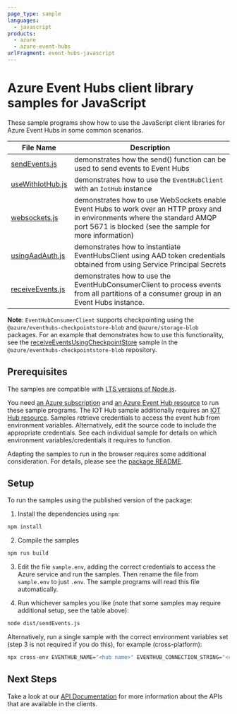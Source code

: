 ```yaml
---
page_type: sample
languages:
  - javascript
products:
  - azure
  - azure-event-hubs
urlFragment: event-hubs-javascript
---
```


# Azure Event Hubs client library samples for JavaScript

These sample programs show how to use the JavaScript client libraries for Azure Event Hubs in some common scenarios.

| **File Name**                     | **Description**                                                                                                                                                                        |
| --------------------------------- | -------------------------------------------------------------------------------------------------------------------------------------------------------------------------------------- |
| [sendEvents.js][sendevents]       | demonstrates how the send() function can be used to send events to Event Hubs                                                                                                          |
| [useWithIotHub.js][usewithiothub] | demonstrates how to use the `EventHubClient` with an `IotHub` instance                                                                                                                 |
| [websockets.js][websockets]       | demonstrates how to use WebSockets enable Event Hubs to work over an HTTP proxy and in environments where the standard AMQP port 5671 is blocked (see the sample for more information) |
| [usingAadAuth.js][usingaadauth]   | demonstrates how to instantiate EventHubsClient using AAD token credentials obtained from using Service Principal Secrets                                                              |
| [receiveEvents.js][receiveevents] | demonstrates how to use the EventHubConsumerClient to process events from all partitions of a consumer group in an Event Hubs instance.                                                |

**Note**: `EventHubConsumerClient` supports checkpointing using the `@azure/eventhubs-checkpointstore-blob` and `@azure/storage-blob` packages. For an example that demonstrates how to use this functionality, see the [receiveEventsUsingCheckpointStore][checkpointing] sample in the `@azure/eventhubs-checkpointstore-blob` repository.

## Prerequisites

The samples are compatible with [LTS versions of Node.js](https://nodejs.org/about/releases/).

You need [an Azure subscription][freesub] and [an Azure Event Hub resource][azhubacct] to run these sample programs. The IOT Hub sample additionally requires an [IOT Hub resource][aziothub]. Samples retrieve credentials to access the event hub from environment variables. Alternatively, edit the source code to include the appropriate credentials. See each individual sample for details on which environment variables/credentials it requires to function.

Adapting the samples to run in the browser requires some additional consideration. For details, please see the [package README][package].

## Setup

To run the samples using the published version of the package:

1. Install the dependencies using `npm`:

```bash
npm install
```

2. Compile the samples

```bash
npm run build
```

3. Edit the file `sample.env`, adding the correct credentials to access the Azure service and run the samples. Then rename the file from `sample.env` to just `.env`. The sample programs will read this file automatically.

4. Run whichever samples you like (note that some samples may require additional setup, see the table above):

```bash
node dist/sendEvents.js
```

Alternatively, run a single sample with the correct environment variables set (step 3 is not required if you do this), for example (cross-platform):

```bash
npx cross-env EVENTHUB_NAME="<hub name>" EVENTHUB_CONNECTION_STRING="<connection string>" node dist/sendEvents.js
```

## Next Steps

Take a look at our [API Documentation][apiref] for more information about the APIs that are available in the clients.

[sendevents]: https://github.com/Azure/azure-sdk-for-js/tree/main/sdk/eventhub/event-hubs/samples/javascript/sendEvents.js
[usewithiothub]: https://github.com/Azure/azure-sdk-for-js/tree/main/sdk/eventhub/event-hubs/samples/javascript/useWithIotHub.js
[websockets]: https://github.com/Azure/azure-sdk-for-js/tree/main/sdk/eventhub/event-hubs/samples/javascript/websockets.js
[usingaadauth]: https://github.com/Azure/azure-sdk-for-js/tree/main/sdk/eventhub/event-hubs/samples/javascript/usingAadAuth.js
[receiveevents]: https://github.com/Azure/azure-sdk-for-js/tree/main/sdk/eventhub/event-hubs/samples/javascript/receiveEvents.js
[apiref]: https://docs.microsoft.com/javascript/api/@azure/event-hubs
[checkpointing]: https://github.com/Azure/azure-sdk-for-js/blob/main/sdk/eventhub/eventhubs-checkpointstore-blob/samples/v1/javascript/receiveEventsUsingCheckpointStore.js
[azhubacct]: https://docs.microsoft.com/azure/event-hubs/event-hubs-node-get-started-send
[aziothub]: https://docs.microsoft.com/azure/iot-hub/iot-hub-node-node-module-twin-getstarted
[freesub]: https://azure.microsoft.com/free/
[package]: https://github.com/Azure/azure-sdk-for-js/tree/main/sdk/eventhub/event-hubs/README.md
[typescript]: https://www.typescriptlang.org/docs/home.html
